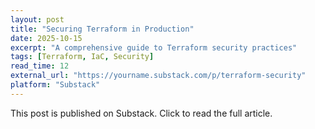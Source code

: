 ```yaml
---
layout: post
title: "Securing Terraform in Production"
date: 2025-10-15
excerpt: "A comprehensive guide to Terraform security practices"
tags: [Terraform, IaC, Security]
read_time: 12
external_url: "https://yourname.substack.com/p/terraform-security"
platform: "Substack"
---
```


This post is published on Substack. Click to read the full article.
